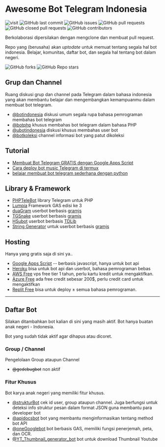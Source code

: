 # Awesome Bot Telegram Indonesia

![visit](https://badges.pufler.dev/visits/telegrambotindonesia/awesome-bot-telegram-indonesia) ![GitHub last commit](https://img.shields.io/github/last-commit/telegrambotindonesia/awesome-bot-telegram-indonesia) ![GitHub issues](https://img.shields.io/github/issues/telegrambotindonesia/awesome-bot-telegram-indonesia) ![GitHub pull requests](https://img.shields.io/github/issues-pr/telegrambotindonesia/awesome-bot-telegram-indonesia) ![GitHub closed pull requests](https://img.shields.io/github/issues-pr-closed/telegrambotindonesia/awesome-bot-telegram-indonesia) ![GitHub contributors](https://img.shields.io/github/contributors/telegrambotindonesia/awesome-bot-telegram-indonesia)

Berkolaborasi dipersilakan dengan mengclone dan membuat pull request.

Repo yang (berusaha) akan _uptodate_ untuk memuat tentang segala hal bot indonesia. Belajar, komunitas, daftar bot, dan segala hal tentang bot dalam negeri.

![GitHub forks](https://img.shields.io/github/forks/telegrambotindonesia/awesome-bot-telegram-indonesia?style=social) ![GitHub Repo stars](https://img.shields.io/github/stars/telegrambotindonesia/awesome-bot-telegram-indonesia?style=social)


<!-- mulai dari sini ya perubahannya -->

## Grup dan Channel

Ruang diskusi grup dan channel pada Telegram dalam bahasa indonesia yang akan membantu belajar dan mengembangkan kemampuanmu dalam membuat bot telegram.

- [@botindonesia](https://t.me/botindonesia) diskusi umum segala rupa bahasa pemrograman membahas bot telegram
- [@botphp](https://t.me/botphp) khusus membahas bot telegram dalam bahasa PHP
- [@ubotindonesia](https://t.me/ubotindonesia) diskusi khusus membahas user bot
- [@botkoleksi](https://t.me/botkoleksi) channel informasi bot yang patut dikoleksi

## Tutorial

- [Membuat Bot Telegram GRATIS dengan Google Apps Script](https://s.id/gasbot)
- [Cara deploy bot music Telegram di termux](https://madewgn.github.io/artikel/cara-deploy-bot-music-di-termux/)
- [belajar membuat bot telegram sederhana dengan python](https://madewgn.github.io/artikel/cara-membuat-bot-telegram-sederhana-dengan-python/)

## Library & Framework

- [PHPTeleBot](https://github.com/radyakaze/phptelebot) library Telegram untuk PHP
- [Lumpia](https://lumpia.js.org) Framework GAS edisi ke 3
- [duaGram](https://github.com/ubotindonesia/duagram) userbot berbasis [gramjs]
- [TGSnake](https://github.com/butthx/tgsnake) userbot berbasis [gramjs]
- [HSubot](https://github.com/banghasan/hsubot) userbot berbasis [TDLib](https://github.com/tdlib/td)
- [String Generator](https://telegram.banghasan.com/ubotstring/) untuk userbot berbasis [gramjs]


## Hosting

Hanya yang gratis saja di sini ya..

- [Google Apps Script](https://script.google.com) -- berbasis javascript, hanya untuk bot api
- [Heroku](https://www.heroku.com/) bisa untuk bot api dan userbot, bahasa pemrograman bebas
- [AWS Free](https://aws.amazon.com/id/free/) vps free tier 1 tahun, perlu kartu kredit untuk mengaktifkan.
- [Azure Free](https://azure.microsoft.com/en-us/free/) ada free credit sebesar 200$, perlu credit card untuk mengaktifkan
- [Replit Free](https://replit.com/site/pricing) bisa untuk deploy ± semua bahasa pemrograman.
---

## Daftar Bot

Silakan ditambahkan bot kalian di sini yang masih aktif. Bot hanya buatan anak negeri - Indonesia.

Bot yang sudah tidak aktif agar dihapus atau dicoret.

### Group / Channel

Pengelolaan Group ataupun Channel

- ~~@gedebugbot~~ non aktif

### Fitur Khusus

Bot karya anak negeri yang memiliki fitur khusus.

- [@strukturBot](https://t.me/strukturbot) cek id user, group ataupun channel. Juga berfungsi untuk deteksi info struktur pesan dalam format JSON guna membantu para developer bot
- [@apidocsbot](https://t.me/apidocsbot) bot yang membantu menginformasikan tentang method bot API
- [@oneGooglebot](https://t.me/oneGooglebot) bot berbasis GAS, memiliki fungsi penerjemah, peta, dan OCR.
- [@YT_Thumbnail_generator_bot](https://t.me/YT_Thumbnail_generator_bot) bot untuk download Thumbnail Youtube

[gramjs]: https://github.com/gram-js/gramjs
